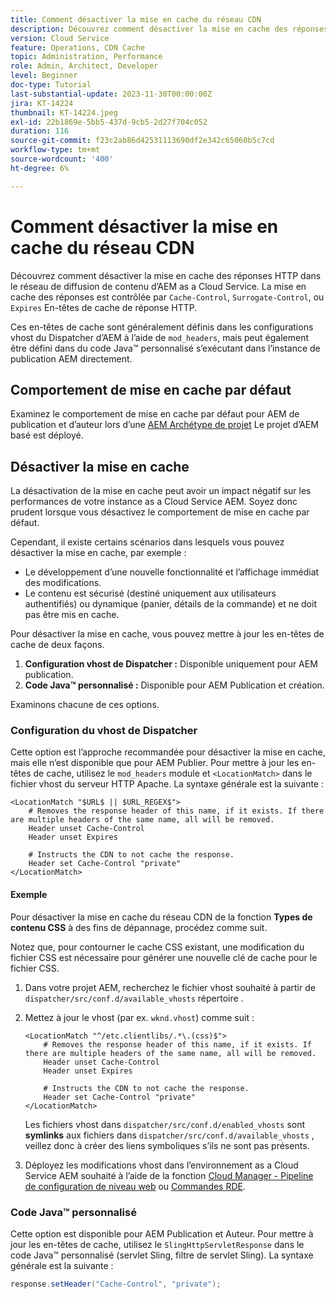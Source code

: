 ```yaml
---
title: Comment désactiver la mise en cache du réseau CDN
description: Découvrez comment désactiver la mise en cache des réponses HTTP dans le réseau de diffusion de contenu d’AEM as a Cloud Service.
version: Cloud Service
feature: Operations, CDN Cache
topic: Administration, Performance
role: Admin, Architect, Developer
level: Beginner
doc-type: Tutorial
last-substantial-update: 2023-11-30T00:00:00Z
jira: KT-14224
thumbnail: KT-14224.jpeg
exl-id: 22b1869e-5bb5-437d-9cb5-2d27f704c052
duration: 116
source-git-commit: f23c2ab86d42531113690df2e342c65060b5c7cd
workflow-type: tm+mt
source-wordcount: '400'
ht-degree: 6%

---
```


# Comment désactiver la mise en cache du réseau CDN

Découvrez comment désactiver la mise en cache des réponses HTTP dans le réseau de diffusion de contenu d’AEM as a Cloud Service. La mise en cache des réponses est contrôlée par `Cache-Control`, `Surrogate-Control`, ou `Expires` En-têtes de cache de réponse HTTP.

Ces en-têtes de cache sont généralement définis dans les configurations vhost du Dispatcher d’AEM à l’aide de `mod_headers`, mais peut également être défini dans du code Java™ personnalisé s’exécutant dans l’instance de publication AEM directement.

## Comportement de mise en cache par défaut

Examinez le comportement de mise en cache par défaut pour AEM de publication et d’auteur lors d’une [AEM Archétype de projet](./enable-caching.md#default-caching-behavior) Le projet d’AEM basé est déployé.

## Désactiver la mise en cache

La désactivation de la mise en cache peut avoir un impact négatif sur les performances de votre instance as a Cloud Service AEM. Soyez donc prudent lorsque vous désactivez le comportement de mise en cache par défaut.

Cependant, il existe certains scénarios dans lesquels vous pouvez désactiver la mise en cache, par exemple :

- Le développement d’une nouvelle fonctionnalité et l’affichage immédiat des modifications.
- Le contenu est sécurisé (destiné uniquement aux utilisateurs authentifiés) ou dynamique (panier, détails de la commande) et ne doit pas être mis en cache.

Pour désactiver la mise en cache, vous pouvez mettre à jour les en-têtes de cache de deux façons.

1. **Configuration vhost de Dispatcher :** Disponible uniquement pour AEM publication.
1. **Code Java™ personnalisé :** Disponible pour AEM Publication et création.

Examinons chacune de ces options.

### Configuration du vhost de Dispatcher

Cette option est l’approche recommandée pour désactiver la mise en cache, mais elle n’est disponible que pour AEM Publier. Pour mettre à jour les en-têtes de cache, utilisez le `mod_headers` module et `<LocationMatch>` dans le fichier vhost du serveur HTTP Apache. La syntaxe générale est la suivante :

```
<LocationMatch "$URL$ || $URL_REGEX$">
    # Removes the response header of this name, if it exists. If there are multiple headers of the same name, all will be removed.
    Header unset Cache-Control
    Header unset Expires

    # Instructs the CDN to not cache the response.
    Header set Cache-Control "private"
</LocationMatch>
```

#### Exemple

Pour désactiver la mise en cache du réseau CDN de la fonction **Types de contenu CSS** à des fins de dépannage, procédez comme suit.

Notez que, pour contourner le cache CSS existant, une modification du fichier CSS est nécessaire pour générer une nouvelle clé de cache pour le fichier CSS.

1. Dans votre projet AEM, recherchez le fichier vhost souhaité à partir de `dispatcher/src/conf.d/available_vhosts` répertoire .
1. Mettez à jour le vhost (par ex. `wknd.vhost`) comme suit :

   ```
   <LocationMatch "^/etc.clientlibs/.*\.(css)$">
       # Removes the response header of this name, if it exists. If there are multiple headers of the same name, all will be removed.
       Header unset Cache-Control
       Header unset Expires
   
       # Instructs the CDN to not cache the response.
       Header set Cache-Control "private"
   </LocationMatch>
   ```

   Les fichiers vhost dans `dispatcher/src/conf.d/enabled_vhosts` sont **symlinks** aux fichiers dans `dispatcher/src/conf.d/available_vhosts` , veillez donc à créer des liens symboliques s’ils ne sont pas présents.
1. Déployez les modifications vhost dans l’environnement as a Cloud Service AEM souhaité à l’aide de la fonction [Cloud Manager - Pipeline de configuration de niveau web](https://experienceleague.adobe.com/docs/experience-manager-cloud-service/content/implementing/using-cloud-manager/cicd-pipelines/introduction-ci-cd-pipelines.html?#web-tier-config-pipelines) ou [Commandes RDE](https://experienceleague.adobe.com/docs/experience-manager-learn/cloud-service/developing/rde/how-to-use.html?lang=en#deploy-apache-or-dispatcher-configuration).

### Code Java™ personnalisé

Cette option est disponible pour AEM Publication et Auteur. Pour mettre à jour les en-têtes de cache, utilisez le `SlingHttpServletResponse` dans le code Java™ personnalisé (servlet Sling, filtre de servlet Sling). La syntaxe générale est la suivante :

```java
response.setHeader("Cache-Control", "private");
```
